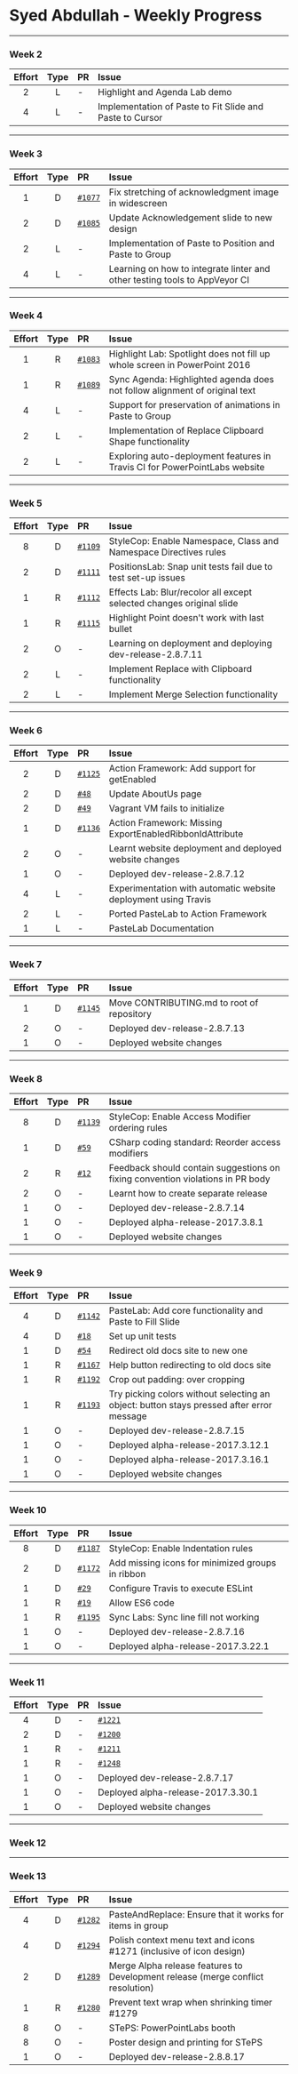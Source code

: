 # Syed Abdullah - Weekly Progress

---

### Week 2

Effort| Type | PR | Issue
:----:|:----:|:-----------|:------
2 | L | - | Highlight and Agenda Lab demo
4 | L | - | Implementation of Paste to Fit Slide and Paste to Cursor

---

### Week 3

Effort| Type | PR | Issue
:----:|:----:|:-----------|:------
1 | D | [`#1077`](https://github.com/PowerPointLabs/PowerPointLabs/pull/1077) | Fix stretching of acknowledgment image in widescreen
2 | D | [`#1085`](https://github.com/PowerPointLabs/PowerPointLabs/pull/1085) | Update Acknowledgement slide to new design
2 | L | - | Implementation of Paste to Position and Paste to Group
4 | L | - | Learning on how to integrate linter and other testing tools to AppVeyor CI

---

### Week 4

Effort| Type | PR | Issue
:----:|:----:|:-----------|:------
1 | R | [`#1083`](https://github.com/PowerPointLabs/PowerPointLabs/pull/1083) | Highlight Lab: Spotlight does not fill up whole screen in PowerPoint 2016
1 | R | [`#1089`](https://github.com/PowerPointLabs/PowerPointLabs/pull/1089) | Sync Agenda: Highlighted agenda does not follow alignment of original text
4 | L | - | Support for preservation of animations in Paste to Group
2 | L | - | Implementation of Replace Clipboard Shape functionality
2 | L | - | Exploring auto-deployment features in Travis CI for PowerPointLabs website

---

### Week 5

Effort| Type | PR | Issue
:----:|:----:|:-----------|:------
8 | D | [`#1109`](https://github.com/PowerPointLabs/PowerPointLabs/pull/1109) | StyleCop: Enable Namespace, Class and Namespace Directives rules
2 | D | [`#1111`](https://github.com/PowerPointLabs/PowerPointLabs/pull/1111) | PositionsLab: Snap unit tests fail due to test set-up issues
1 | R | [`#1112`](https://github.com/PowerPointLabs/PowerPointLabs/pull/1112) | Effects Lab: Blur/recolor all except selected changes original slide
1 | R | [`#1115`](https://github.com/PowerPointLabs/PowerPointLabs/pull/1115) | Highlight Point doesn't work with last bullet
2 | O | - | Learning on deployment and deploying dev-release-2.8.7.11
2 | L | - | Implement Replace with Clipboard functionality
2 | L | - | Implement Merge Selection functionality

---

### Week 6

Effort| Type | PR | Issue
:----:|:----:|:-----------|:------
2 | D | [`#1125`](https://github.com/PowerPointLabs/PowerPointLabs/pull/1125) | Action Framework: Add support for getEnabled
2 | D | [`#48`](https://github.com/PowerPointLabs/PowerPointLabs-Website/pull/48) | Update AboutUs page
2 | D | [`#49`](https://github.com/PowerPointLabs/PowerPointLabs-Website/pull/49) | Vagrant VM fails to initialize
1 | D | [`#1136`](https://github.com/PowerPointLabs/PowerPointLabs/pull/1136) | Action Framework: Missing ExportEnabledRibbonIdAttribute
2 | O | - | Learnt website deployment and deployed website changes
1 | O | - | Deployed dev-release-2.8.7.12
4 | L | - | Experimentation with automatic website deployment using Travis
2 | L | - | Ported PasteLab to Action Framework
1 | L | - | PasteLab Documentation

---

### Week 7

Effort| Type | PR | Issue
:----:|:----:|:-----------|:------
1 | D | [`#1145`](https://github.com/PowerPointLabs/PowerPointLabs/pull/1145) | Move CONTRIBUTING.md to root of repository
2 | O | - | Deployed dev-release-2.8.7.13
1 | O | - | Deployed website changes

---

### Week 8

Effort| Type | PR | Issue
:----:|:----:|:-----------|:------
8 | D | [`#1139`](https://github.com/PowerPointLabs/PowerPointLabs/pull/1139) | StyleCop: Enable Access Modifier ordering rules
1 | D | [`#59`](https://github.com/oss-generic/process/pull/59) | CSharp coding standard: Reorder access modifiers
2 | R | [`#12`](https://github.com/samsontmr/oss-bot-js/pull/12) | Feedback should contain suggestions on fixing convention violations in PR body
2 | O | - | Learnt how to create separate release
1 | O | - | Deployed dev-release-2.8.7.14
1 | O | - | Deployed alpha-release-2017.3.8.1
1 | O | - | Deployed website changes

---

### Week 9

Effort| Type | PR | Issue
:----:|:----:|:-----------|:------
4 | D | [`#1142`](https://github.com/PowerPointLabs/PowerPointLabs/pull/1142) | PasteLab: Add core functionality and Paste to Fill Slide
4 | D | [`#18`](https://github.com/samsontmr/oss-bot-js/pull/18) | Set up unit tests
1 | D | [`#54`](https://github.com/PowerPointLabs/PowerPointLabs-Website/pull/54) | Redirect old docs site to new one
1 | R | [`#1167`](https://github.com/PowerPointLabs/PowerPointLabs/pull/1167) | Help button redirecting to old docs site
1 | R | [`#1192`](https://github.com/PowerPointLabs/PowerPointLabs/pull/1192) | Crop out padding: over cropping
1 | R | [`#1193`](https://github.com/PowerPointLabs/PowerPointLabs/pull/1193) | Try picking colors without selecting an object: button stays pressed after error message
1 | O | - | Deployed dev-release-2.8.7.15
1 | O | - | Deployed alpha-release-2017.3.12.1
1 | O | - | Deployed alpha-release-2017.3.16.1
1 | O | - | Deployed website changes

---

### Week 10

Effort| Type | PR | Issue
:----:|:----:|:-----------|:------
8 | D | [`#1187`](https://github.com/PowerPointLabs/PowerPointLabs/pull/1187) | StyleCop: Enable Indentation rules
2 | D | [`#1172`](https://github.com/PowerPointLabs/PowerPointLabs/pull/1172) | Add missing icons for minimized groups in ribbon
1 | D | [`#29`](https://github.com/samsontmr/oss-bot-js/pull/29) | Configure Travis to execute ESLint
1 | R | [`#19`](https://github.com/samsontmr/oss-bot-js/pull/19) | Allow ES6 code
1 | R | [`#1195`](https://github.com/PowerPointLabs/PowerPointLabs/pull/1195) | Sync Labs: Sync line fill not working
1 | O | - | Deployed dev-release-2.8.7.16
1 | O | - | Deployed alpha-release-2017.3.22.1

---

### Week 11

Effort| Type | PR | Issue
:----:|:----:|:-----------|:------
4 | D | - | [`#1221`](https://github.com/PowerPointLabs/PowerPointLabs/pull/1221) | PasteLab: All other features
2 | D | - | [`#1200`](https://github.com/PowerPointLabs/PowerPointLabs/pull/1221) | Paste to fill slide: should cover entire slide
1 | R | - | [`#1211`](https://github.com/PowerPointLabs/PowerPointLabs/pull/1211) | Context menu: Crop To Shape has no icon
1 | R | - | [`#1248`](https://github.com/PowerPointLabs/PowerPointLabs/pull/1248) | Timer duration not syncing automatically
1 | O | - | Deployed dev-release-2.8.7.17
1 | O | - | Deployed alpha-release-2017.3.30.1
1 | O | - | Deployed website changes

---

### Week 12

---

### Week 13

Effort| Type | PR | Issue
:----:|:----:|:-----------|:------
4 | D | [`#1282`](https://github.com/PowerPointLabs/PowerPointLabs/pull/1282) | PasteAndReplace: Ensure that it works for items in group
4 | D | [`#1294`](https://github.com/PowerPointLabs/PowerPointLabs/pull/1294) | Polish context menu text and icons #1271 (inclusive of icon design)
2 | D | [`#1289`](https://github.com/PowerPointLabs/PowerPointLabs/pull/1289) | Merge Alpha release features to Development release (merge conflict resolution)
1 | R | [`#1280`](https://github.com/PowerPointLabs/PowerPointLabs/pull/1280) | Prevent text wrap when shrinking timer #1279
8 | O | - | STePS: PowerPointLabs booth
8 | O | - | Poster design and printing for STePS
1 | O | - | Deployed dev-release-2.8.8.17
